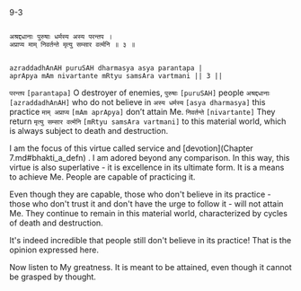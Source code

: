 ## <a name='_3'></a>
9-3


```shloka-sa

अश्रद्दधानाः पुरुषाः धर्मस्य अस्य परन्तप ।
अप्राप्य माम् निवर्तन्ते मृत्यु सम्सार वर्त्मनि ॥ ३ ॥

```
```shloka-sa-hk

azraddadhAnAH puruSAH dharmasya asya parantapa |
aprApya mAm nivartante mRtyu samsAra vartmani || 3 ||

```
`परन्तप` `[parantapa]` O destroyer of enemies, `पुरुषाः` `[puruSAH]` people `अश्रद्दधानाः` `[azraddadhAnAH]` who do not believe in `अस्य धर्मस्य` `[asya dharmasya]` this practice `माम् अप्राप्य` `[mAm aprApya]` don’t attain Me. `निवर्तन्ते` `[nivartante]` They return `मृत्यु सम्सार वर्त्मनि` `[mRtyu samsAra vartmani]` to this material world, which is always subject to death and destruction.

I am the focus of this virtue called service and 
[devotion](Chapter 7.md#bhakti_a_defn)
. I am adored beyond any comparison. In this way, this virtue is also superlative - it is excellence in its ultimate form. It is a means to achieve Me. People are capable of practicing it. 

Even though they are capable, those who don't believe in its practice - those who don't trust it and don't have the urge to follow it - will not attain Me. They continue to remain in this material world, characterized by cycles of death and destruction. 

It's indeed incredible that people still don't believe in its practice! That is the opinion expressed here. 

Now listen to My greatness. It is meant to be attained, even though it cannot be grasped by thought.


